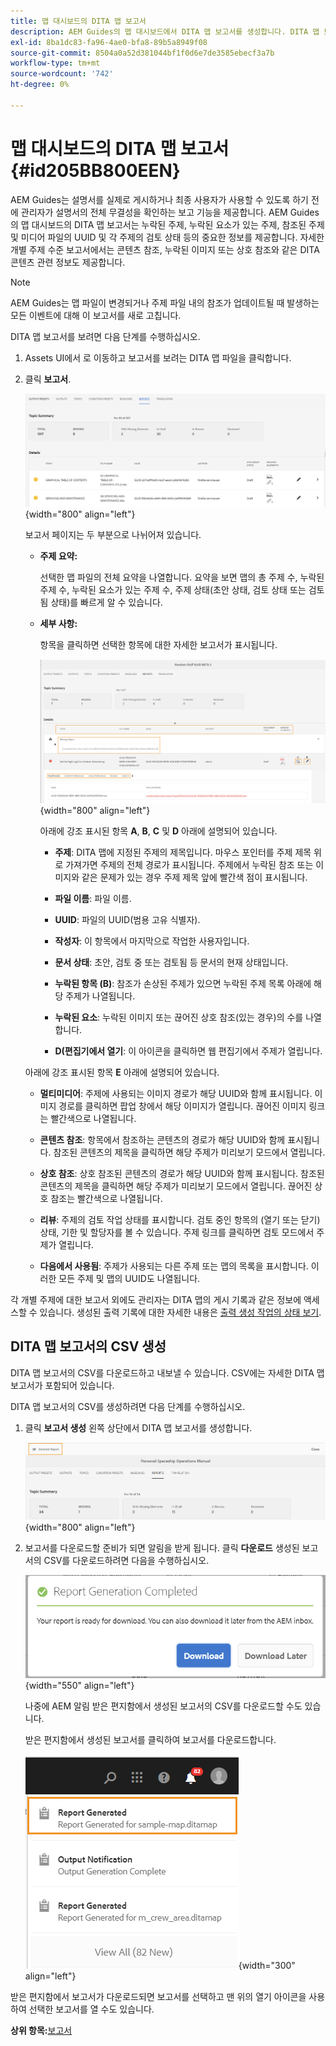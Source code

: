 ```yaml
---
title: 맵 대시보드의 DITA 맵 보고서
description: AEM Guides의 맵 대시보드에서 DITA 맵 보고서를 생성합니다. DITA 맵 보고서의 CSV를 생성하는 방법을 알아봅니다.
exl-id: 8ba1dc83-fa96-4ae0-bfa8-89b5a8949f08
source-git-commit: 8504a0a52d381044bf1f0d6e7de3585ebecf3a7b
workflow-type: tm+mt
source-wordcount: '742'
ht-degree: 0%

---
```


# 맵 대시보드의 DITA 맵 보고서 {#id205BB800EEN}

AEM Guides는 설명서를 실제로 게시하거나 최종 사용자가 사용할 수 있도록 하기 전에 관리자가 설명서의 전체 무결성을 확인하는 보고 기능을 제공합니다. AEM Guides의 맵 대시보드의 DITA 맵 보고서는 누락된 주제, 누락된 요소가 있는 주제, 참조된 주제 및 미디어 파일의 UUID 및 각 주제의 검토 상태 등의 중요한 정보를 제공합니다. 자세한 개별 주제 수준 보고서에서는 콘텐츠 참조, 누락된 이미지 또는 상호 참조와 같은 DITA 콘텐츠 관련 정보도 제공합니다.

>[!NOTE]
>
> AEM Guides는 맵 파일이 변경되거나 주제 파일 내의 참조가 업데이트될 때 발생하는 모든 이벤트에 대해 이 보고서를 새로 고칩니다.

DITA 맵 보고서를 보려면 다음 단계를 수행하십시오.

1. Assets UI에서 로 이동하고 보고서를 보려는 DITA 맵 파일을 클릭합니다.

1. 클릭 **보고서**.

   ![](images/reports-page-uuid.png){width="800" align="left"}

   보고서 페이지는 두 부분으로 나뉘어져 있습니다.

   - **주제 요약:**

     선택한 맵 파일의 전체 요약을 나열합니다. 요약을 보면 맵의 총 주제 수, 누락된 주제 수, 누락된 요소가 있는 주제 수, 주제 상태(초안 상태, 검토 상태 또는 검토됨 상태)를 빠르게 알 수 있습니다.

   - **세부 사항:**

     항목을 클릭하면 선택한 항목에 대한 자세한 보고서가 표시됩니다.

     ![](images/detailed-report-uuid.png){width="800" align="left"}

     아래에 강조 표시된 항목 **A**, **B**, **C** 및 **D** 아래에 설명되어 있습니다.

      - **주제**: DITA 맵에 지정된 주제의 제목입니다. 마우스 포인터를 주제 제목 위로 가져가면 주제의 전체 경로가 표시됩니다. 주제에서 누락된 참조 또는 이미지와 같은 문제가 있는 경우 주제 제목 앞에 빨간색 점이 표시됩니다.

      - **파일 이름**: 파일 이름.

      - **UUID**: 파일의 UUID\(범용 고유 식별자).

      - **작성자**: 이 항목에서 마지막으로 작업한 사용자입니다.

      - **문서 상태**: 초안, 검토 중 또는 검토됨 등 문서의 현재 상태입니다.

      - **누락된 항목 \(B\)**: 참조가 손상된 주제가 있으면 누락된 주제 목록 아래에 해당 주제가 나열됩니다.

      - **누락된 요소**: 누락된 이미지 또는 끊어진 상호 참조(있는 경우)의 수를 나열합니다.

      - **D\(편집기에서 열기**: 이 아이콘을 클릭하면 웹 편집기에서 주제가 열립니다.


   아래에 강조 표시된 항목 **E** 아래에 설명되어 있습니다.

   - **멀티미디어**: 주제에 사용되는 이미지 경로가 해당 UUID와 함께 표시됩니다. 이미지 경로를 클릭하면 팝업 창에서 해당 이미지가 열립니다. 끊어진 이미지 링크는 빨간색으로 나열됩니다.

   - **콘텐츠 참조**: 항목에서 참조하는 콘텐츠의 경로가 해당 UUID와 함께 표시됩니다. 참조된 콘텐츠의 제목을 클릭하면 해당 주제가 미리보기 모드에서 열립니다.

   - **상호 참조**: 상호 참조된 콘텐츠의 경로가 해당 UUID와 함께 표시됩니다. 참조된 콘텐츠의 제목을 클릭하면 해당 주제가 미리보기 모드에서 열립니다. 끊어진 상호 참조는 빨간색으로 나열됩니다.

   - **리뷰**: 주제의 검토 작업 상태를 표시합니다. 검토 중인 항목의 \(열기 또는 닫기\) 상태, 기한 및 할당자를 볼 수 있습니다. 주제 링크를 클릭하면 검토 모드에서 주제가 열립니다.

   - **다음에서 사용됨**: 주제가 사용되는 다른 주제 또는 맵의 목록을 표시합니다. 이러한 모든 주제 및 맵의 UUID도 나열됩니다.

각 개별 주제에 대한 보고서 외에도 관리자는 DITA 맵의 게시 기록과 같은 정보에 액세스할 수 있습니다. 생성된 출력 기록에 대한 자세한 내용은 [출력 생성 작업의 상태 보기](generate-output-for-a-dita-map.md#viewing_output_history).

## DITA 맵 보고서의 CSV 생성

DITA 맵 보고서의 CSV를 다운로드하고 내보낼 수 있습니다. CSV에는 자세한 DITA 맵 보고서가 포함되어 있습니다.

DITA 맵 보고서의 CSV를 생성하려면 다음 단계를 수행하십시오.

1. 클릭 **보고서 생성** 왼쪽 상단에서 DITA 맵 보고서를 생성합니다.

   ![](images/generate-DITA-map-report.png){width="800" align="left"}

1. 보고서를 다운로드할 준비가 되면 알림을 받게 됩니다. 클릭 **다운로드** 생성된 보고서의 CSV를 다운로드하려면 다음을 수행하십시오.

   ![](images/download-report-dialog.png){width="550" align="left"}


   나중에 AEM 알림 받은 편지함에서 생성된 보고서의 CSV를 다운로드할 수도 있습니다.

   받은 편지함에서 생성된 보고서를 클릭하여 보고서를 다운로드합니다.

   ![](images/report-inbox--notification.png){width="300" align="left"}

받은 편지함에서 보고서가 다운로드되면 보고서를 선택하고 맨 위의 열기 아이콘을 사용하여 선택한 보고서를 열 수도 있습니다.

**상위 항목:**[&#x200B;보고서](reports-intro.md)
